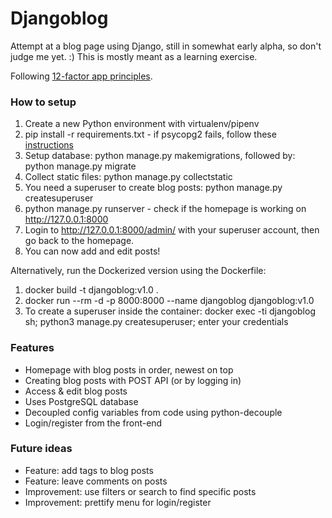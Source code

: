 # Djangoblog

Attempt at a blog page using Django, still in somewhat early alpha, so don't judge me yet. :) This is mostly meant as a learning exercise. 

Following [12-factor app principles](https://12factor.net/).

### How to setup

1) Create a new Python environment with virtualenv/pipenv
2) pip install -r requirements.txt - if psycopg2 fails, follow these [instructions]([http://web.archive.org/web/20140615091953/http://goshawknest.wordpress.com/2011/02/16/how-to-install-psycopg2-under-virtualenv/)
3) Setup database: python manage.py makemigrations, followed by: python manage.py migrate
4) Collect static files: python manage.py collectstatic 
5) You need a superuser to create blog posts: python manage.py createsuperuser
6) python manage.py runserver - check if the homepage is working on http://127.0.0.1:8000
7) Login to http://127.0.0.1:8000/admin/ with your superuser account, then go back to the homepage. 
8) You can now add and edit posts!

Alternatively, run the Dockerized version using the Dockerfile:

1) docker build -t djangoblog:v1.0 .
2) docker run --rm -d -p 8000:8000 --name djangoblog djangoblog:v1.0 
3) To create a superuser inside the container: docker exec -ti djangoblog sh; python3 manage.py createsuperuser; enter your credentials
    
### Features
 
- Homepage with blog posts in order, newest on top
- Creating blog posts with POST API (or by logging in)
- Access & edit blog posts
- Uses PostgreSQL database
- Decoupled config variables from code using python-decouple
- Login/register from the front-end

### Future ideas

- Feature: add tags to blog posts
- Feature: leave comments on posts
- Improvement: use filters or search to find specific posts
- Improvement: prettify menu for login/register
